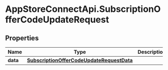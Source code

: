 # AppStoreConnectApi.SubscriptionOfferCodeUpdateRequest

## Properties

Name | Type | Description | Notes
------------ | ------------- | ------------- | -------------
**data** | [**SubscriptionOfferCodeUpdateRequestData**](SubscriptionOfferCodeUpdateRequestData.md) |  | 


